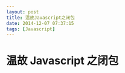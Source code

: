 ```yaml
---
layout: post
title: 温故Javascript之闭包
date: 2014-12-07 07:37:15
tags: [Javascript]
---
```


<!-- more -->

# 温故 Javascript 之闭包
